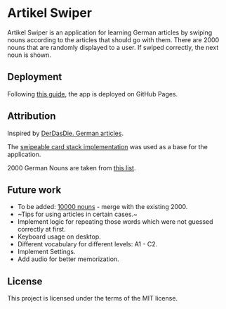 # Artikel Swiper
Artikel Swiper is an application for learning German articles by swiping nouns according to the articles that should go with them. There are 2000 nouns that are randomly displayed to a user. If swiped correctly, the next noun is shown.


## Deployment
Following [this guide](https://gist.github.com/cobyism/4730490), the app is deployed on GitHub Pages.


## Attribution
Inspired by [DerDasDie. German articles](https://apps.apple.com/de/app/derdasdie-german-articles/id6480586707).

The [swipeable card stack implementation](https://css-tricks.com/swipeable-card-stack-using-vue-js-and-interact-js/) was used as a base for the application.

2000 German Nouns are taken from [this list](https://frequencylists.blogspot.com/2015/12/the-2000-most-frequent-german-nouns.html).


## Future work
- To be added: [10000 nouns](https://github.com/digitapex/DerDieDas/blob/master/app/src/main/res/raw/list_nouns.txt) - merge with the existing 2000.
- ~Tips for using articles in certain cases.~
- Implement logic for repeating those words which were not guessed correctly at first.
- Keyboard usage on desktop.
- Different vocabulary for different levels: A1 - C2.
- Implement Settings.
- Add audio for better memorization.


## License
This project is licensed under the terms of the MIT license.
